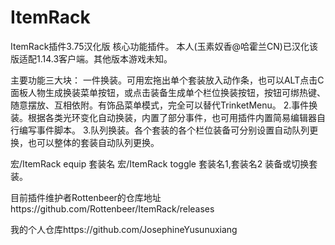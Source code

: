 # ItemRack
ItemRack插件3.75汉化版
核心功能插件。
本人(玉素奴香@哈霍兰CN)已汉化该版适配1.14.3客户端。其他版本游戏未知。

主要功能三大块：
一件换装。可用宏拖出单个套装放入动作条，也可以ALT点击C面板人物生成换装菜单按钮，或点击装备生成单个栏位换装按钮，按钮可绑热键、随意摆放、互相依附。有饰品菜单模式，完全可以替代TrinketMenu。
2.事件换装。根据各类光环变化自动换装，内置了部分事件，也可用插件内置简易编辑器自行编写事件脚本。
3.队列换装。各个套装的各个栏位装备可分别设置自动队列更换，也可以整体的套装自动队列更换。

宏/ItemRack equip 套装名
宏/ItemRack toggle 套装名1,套装名2
装备或切换套装。

目前插件维护者Rottenbeer的仓库地址https://github.com/Rottenbeer/ItemRack/releases 

我的个人仓库https://github.com/JosephineYusunuxiang
